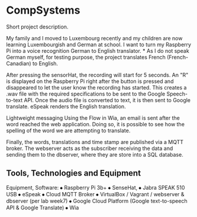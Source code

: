 # CompSystems

Short project description.

My family and I moved to Luxembourg recently and my children are now learning Luxembourgish and German at school. I want to turn my Raspberry Pi into a voice recognition German to English translator. * As I do not speak German myself, for testing purpose, the project translates French (French-Canadian) to English.

After pressing the sensorHat, the recording will start for 5 seconds. An "R" is displayed on the Raspberry Pi right after the button is pressed and disappeared to let the user know the recording has started.  This creates a .wav file with the required specifications to be sent to the Google Speech-to-text API. Once the audio file is converted to text, it is then sent to Google translate. eSpeak renders the English translation.

Lightweight messaging  Using the Flow in Wia, an email is sent after the word reached the web application. Doing so, it is possible to see how the spelling of the word we are attempting to translate.

Finally, the words, translations and time stamp are published via a MQTT broker. The webserver acts as the subscriber receiving the data and sending them to the dbserver, where they are store into a SQL database.

## Tools, Technologies and Equipment
Equipment, Software: 
⦁	Raspberry Pi 3b+
⦁	SenseHat,
⦁	Jabra SPEAK 510 USB
⦁	eSpeak
⦁	Cloud MQTT Broker
⦁	VirtualBox / Vagrant / webserver & dbserver (per lab week7)
⦁	Google Cloud Platform (Google text-to-speech API & Google Translate)
⦁	Wia  
